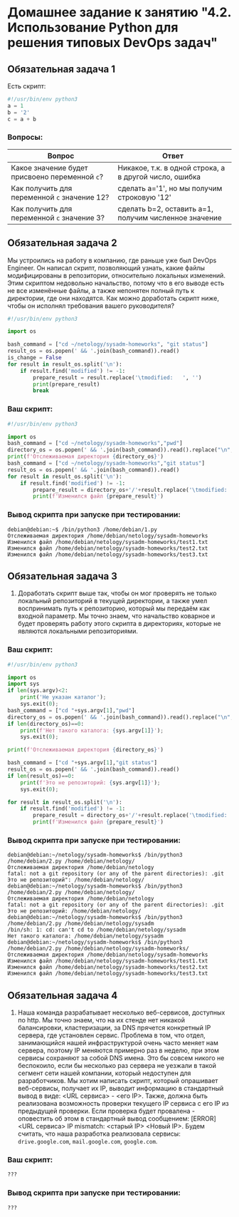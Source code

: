 # Домашнее задание к занятию "4.2. Использование Python для решения типовых DevOps задач"

## Обязательная задача 1

Есть скрипт:
```python
#!/usr/bin/env python3
a = 1
b = '2'
c = a + b
```

### Вопросы:
| Вопрос  | Ответ |
| ------------- | ------------- |
| Какое значение будет присвоено переменной `c`?  | Никакое, т.к. в одной строка, а в другой число, ошибка  |
| Как получить для переменной `c` значение 12?  | сделать a='1', но мы получим строковую '12'  |
| Как получить для переменной `c` значение 3?  | сделать b=2, оставить а=1, получим численное значение  |

## Обязательная задача 2
Мы устроились на работу в компанию, где раньше уже был DevOps Engineer. Он написал скрипт, позволяющий узнать, какие файлы модифицированы в репозитории, относительно локальных изменений. Этим скриптом недовольно начальство, потому что в его выводе есть не все изменённые файлы, а также непонятен полный путь к директории, где они находятся. Как можно доработать скрипт ниже, чтобы он исполнял требования вашего руководителя?

```python
#!/usr/bin/env python3

import os

bash_command = ["cd ~/netology/sysadm-homeworks", "git status"]
result_os = os.popen(' && '.join(bash_command)).read()
is_change = False
for result in result_os.split('\n'):
    if result.find('modified') != -1:
        prepare_result = result.replace('\tmodified:   ', '')
        print(prepare_result)
        break
```

### Ваш скрипт:
```python
#!/usr/bin/env python3

import os
bash_command = ["cd ~/netology/sysadm-homeworks","pwd"]
directory_os = os.popen(' && '.join(bash_command)).read().replace("\n","")
print(f'Отслеживаемая директория {directory_os}')
bash_command = ["cd ~/netology/sysadm-homeworks","git status"]
result_os = os.popen(' && '.join(bash_command)).read()
for result in result_os.split('\n'):
    if result.find('modified') != -1:
        prepare_result = directory_os+'/'+result.replace('\tmodified:   ', '')
        print(f'Изменился файл {prepare_result}')
```

### Вывод скрипта при запуске при тестировании:
```
debian@debian:~$ /bin/python3 /home/debian/1.py
Отслеживаемая директория /home/debian/netology/sysadm-homeworks
Изменился файл /home/debian/netology/sysadm-homeworks/test1.txt
Изменился файл /home/debian/netology/sysadm-homeworks/test2.txt
Изменился файл /home/debian/netology/sysadm-homeworks/test3.txt
```

## Обязательная задача 3
1. Доработать скрипт выше так, чтобы он мог проверять не только локальный репозиторий в текущей директории, а также умел воспринимать путь к репозиторию, который мы передаём как входной параметр. Мы точно знаем, что начальство коварное и будет проверять работу этого скрипта в директориях, которые не являются локальными репозиториями.

### Ваш скрипт:
```python
#!/usr/bin/env python3

import os
import sys
if len(sys.argv)<2:
    print('Не указан каталог');
    sys.exit(0);
bash_command = ["cd "+sys.argv[1],"pwd"]
directory_os = os.popen(' && '.join(bash_command)).read().replace("\n","")
if len(directory_os)==0:
    print(f'Нет такого каталога: {sys.argv[1]}');
    sys.exit(0);

print(f'Отслеживаемая директория {directory_os}')

bash_command = ["cd "+sys.argv[1],"git status"]
result_os = os.popen(' && '.join(bash_command)).read()
if len(result_os)==0:
    print(f'Это не репозиторий: {sys.argv[1]}');
    sys.exit(0);

for result in result_os.split('\n'):
    if result.find('modified') != -1:
        prepare_result = directory_os+'/'+result.replace('\tmodified:   ', '')
        print(f'Изменился файл {prepare_result}')
```

### Вывод скрипта при запуске при тестировании:
```
debian@debian:~/netology/sysadm-homeworks$ /bin/python3 /home/debian/2.py /home/debian/netology/
Отслеживаемая директория /home/debian/netology
fatal: not a git repository (or any of the parent directories): .git
Это не репозиторий": /home/debian/netology/
debian@debian:~/netology/sysadm-homeworks$ /bin/python3 /home/debian/2.py /home/debian/netology/
Отслеживаемая директория /home/debian/netology
fatal: not a git repository (or any of the parent directories): .git
Это не репозиторий: /home/debian/netology/
debian@debian:~/netology/sysadm-homeworks$ /bin/python3 /home/debian/2.py /home/debian/netology/sysadm
/bin/sh: 1: cd: can't cd to /home/debian/netology/sysadm
Нет такого каталога: /home/debian/netology/sysadm
debian@debian:~/netology/sysadm-homeworks$ /bin/python3 /home/debian/2.py /home/debian/netology/sysadm-homeworks/
Отслеживаемая директория /home/debian/netology/sysadm-homeworks
Изменился файл /home/debian/netology/sysadm-homeworks/test1.txt
Изменился файл /home/debian/netology/sysadm-homeworks/test2.txt
Изменился файл /home/debian/netology/sysadm-homeworks/test3.txt

```

## Обязательная задача 4
1. Наша команда разрабатывает несколько веб-сервисов, доступных по http. Мы точно знаем, что на их стенде нет никакой балансировки, кластеризации, за DNS прячется конкретный IP сервера, где установлен сервис. Проблема в том, что отдел, занимающийся нашей инфраструктурой очень часто меняет нам сервера, поэтому IP меняются примерно раз в неделю, при этом сервисы сохраняют за собой DNS имена. Это бы совсем никого не беспокоило, если бы несколько раз сервера не уезжали в такой сегмент сети нашей компании, который недоступен для разработчиков. Мы хотим написать скрипт, который опрашивает веб-сервисы, получает их IP, выводит информацию в стандартный вывод в виде: <URL сервиса> - <его IP>. Также, должна быть реализована возможность проверки текущего IP сервиса c его IP из предыдущей проверки. Если проверка будет провалена - оповестить об этом в стандартный вывод сообщением: [ERROR] <URL сервиса> IP mismatch: <старый IP> <Новый IP>. Будем считать, что наша разработка реализовала сервисы: `drive.google.com`, `mail.google.com`, `google.com`.

### Ваш скрипт:
```python
???
```

### Вывод скрипта при запуске при тестировании:
```
???
```
